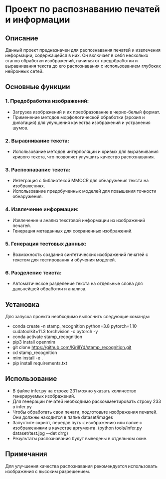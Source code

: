 # Проект по распознаванию печатей и информации
## Описание
Данный проект предназначен для распознавания печатей и извлечения информации, содержащейся в них. Он включает в себя несколько этапов обработки изображений, начиная от предобработки и выравнивания текста до его распознавания с использованием глубоких нейронных сетей.

## Основные функции
### 1. Предобработка изображений:

* Загрузка изображений и их преобразование в черно-белый формат.
* Применение методов морфологической обработки (эрозия и дилатация) для улучшения качества изображений и устранения шумов.
### 2. Выравнивание текста:

* Использование методов интерполяции и кривых для выравнивания кривого текста, что позволяет улучшить качество распознавания.
### 3. Распознавание текста:

* Интеграция с библиотекой MMOCR для обнаружения текста на изображениях.
* Использование предобученных моделей для повышения точности обнаружения.
### 4. Извлечение информации:

* Извлечение и анализ текстовой информации из изображений печатей.
* Генерация метаданных для сохраненных изображений.
### 5. Генерация тестовых данных:

* Возможность создания синтетических изображений печатей с текстом для тестирования и обучения моделей.
### 6. Разделение текста:

* Автоматическое разделение текста на отдельные слова для дальнейшей обработки и анализа.

## Установка
Для запуска проекта необходимо выполнить следующие команды:
* conda create -n stamp_recognition python=3.8 pytorch=1.10 cudatoolkit=11.3 torchvision -c pytorch -y
* conda activate stamp_recognition
* pip3 install openmim
* git clone https://github.com/KirillYd/stamp_recognition.git
* cd stamp_recognition
* mim install -e .
* pip install requirements.txt

## Использование
* В файле infer.py на строке 231 можно указать количество генерируемых изображений.
* Для генерации печатей необходимо раскомментировать строку 233 в infer.py
* Чтобы обработать свои печати, подготовьте изображения печатей. Они должны находится в папке dataset/images
* Запустите скрипт, передав путь к изображению или папке с изображениями в качестве аргумента. (python tools/infer.py dataset/test.jpg --det drrg)
* Результаты распознавания будут выведены в отдельном окне.

## Примечания
Для улучшения качества распознавания рекомендуется использовать изображения с высоким разрешением.
